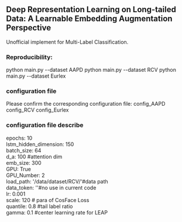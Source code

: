 ## Deep Representation Learning on Long-tailed Data: A Learnable Embedding Augmentation Perspective   
Unofficial implement for Multi-Label Classification.
### Reproducibility:
python main.py --dataset AAPD
python main.py --dataset RCV
python main.py --dataset Eurlex

### configuration file
Please confirm the corresponding configuration file:
config_AAPD
config_RCV
config_Eurlex

### configuration file describe
epochs: 10  
lstm_hidden_dimension: 150  
batch_size: 64  
d_a: 100 #attention dim  
emb_size: 300  
GPU: True  
GPU_Number: 2  
load_path: '/data/dataset/RCV/'#data path  
data_token: ''#no use in current code  
lr: 0.001  
scale: 120 # para of CosFace Loss  
quantile: 0.8 #tail label ratio   
gamma: 0.1 #center learning rate for LEAP  


